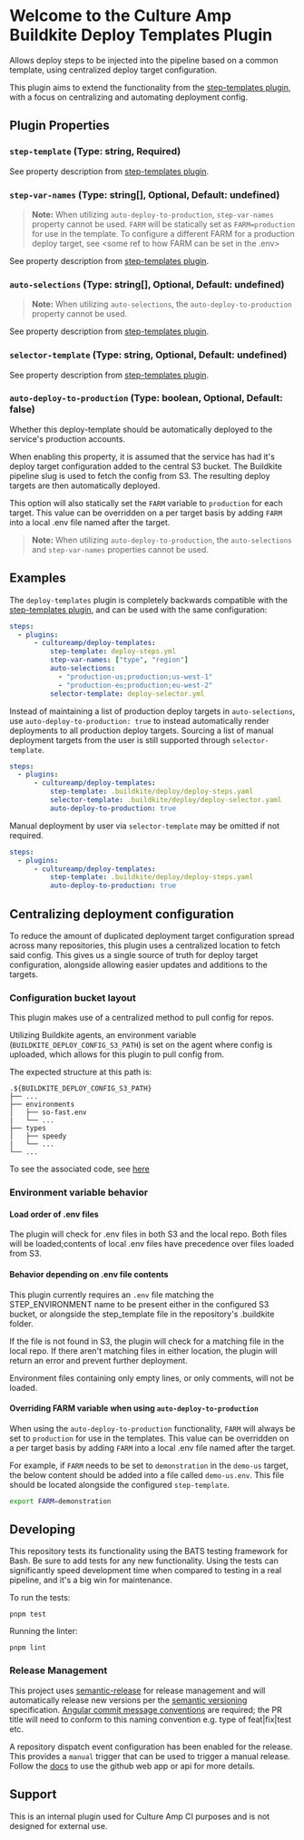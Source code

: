 # Welcome to the Culture Amp Buildkite Deploy Templates Plugin

Allows deploy steps to be injected into the pipeline based on a common template, using centralized deploy target configuration.

This plugin aims to extend the functionality from the [step-templates plugin](https://github.com/cultureamp/step-templates-buildkite-plugin), with a focus on centralizing and automating deployment config.

## Plugin Properties

### `step-template` (Type: string, Required)

See property description from [step-templates plugin](https://github.com/cultureamp/step-templates-buildkite-plugin?tab=readme-ov-file#step-template-required-string).

### `step-var-names` (Type: string[], Optional, Default: undefined)

> **Note:** When utilizing `auto-deploy-to-production`, `step-var-names` property cannot be used. `FARM` will be statically set as `FARM=production`
> for use in the template. To configure a different FARM for a production deploy target, see <some ref to how FARM can be set in the .env>

See property description from [step-templates plugin](https://github.com/cultureamp/step-templates-buildkite-plugin?tab=readme-ov-file#step-var-names-required-string).

### `auto-selections` (Type: string[], Optional, Default: undefined)

> **Note:** When utilizing `auto-selections`, the `auto-deploy-to-production` property cannot be used.

See property description from [step-templates plugin](https://github.com/cultureamp/step-templates-buildkite-plugin?tab=readme-ov-file#auto-selections-optional-string).

### `selector-template` (Type: string, Optional, Default: undefined)

See property description from [step-templates plugin](https://github.com/cultureamp/step-templates-buildkite-plugin?tab=readme-ov-file#selector-template-optional-string
).

### `auto-deploy-to-production` (Type: boolean, Optional, Default: false)

Whether this deploy-template should be automatically deployed to the service's production accounts.

When enabling this property, it is assumed that the service has had it's deploy
target configuration added to the central S3 bucket. The Buildkite pipeline slug
is used to fetch the config from S3. The resulting deploy targets are then
automatically deployed.

This option will also statically set the `FARM` variable to `production` for each target. This value
can be overridden on a per target basis by adding `FARM` into a local .env file named after the target.

> **Note:** When utilizing `auto-deploy-to-production`, the `auto-selections` and `step-var-names` properties cannot be used.

## Examples

The `deploy-templates` plugin is completely backwards compatible with the [step-templates plugin](https://github.com/cultureamp/step-templates-buildkite-plugin), and can be used with the same configuration:

```yaml
steps:
  - plugins:
      - cultureamp/deploy-templates:
          step-template: deploy-steps.yml
          step-var-names: ["type", "region"]
          auto-selections:
            - "production-us;production;us-west-1"
            - "production-eu;production;eu-west-2"
          selector-template: deploy-selector.yml
```

Instead of maintaining a list of production deploy targets in `auto-selections`, use `auto-deploy-to-production: true` to instead automatically render deployments to all production deploy targets. Sourcing a list of manual deployment targets from the user is still supported through `selector-template`.

```yaml
steps:
  - plugins:
      - cultureamp/deploy-templates:
          step-template: .buildkite/deploy/deploy-steps.yaml
          selector-template: .buildkite/deploy/deploy-selector.yaml
          auto-deploy-to-production: true
```

Manual deployment by user via `selector-template` may be omitted if not required.

```yaml
steps:
  - plugins:
      - cultureamp/deploy-templates:
          step-template: .buildkite/deploy/deploy-steps.yaml
          auto-deploy-to-production: true
```

## Centralizing deployment configuration

To reduce the amount of duplicated deployment target configuration spread across many repositories, this plugin uses a centralized location to fetch said config. This gives us a single source of truth for deploy target configuration, alongside allowing easier updates and additions to the targets.

### Configuration bucket layout

This plugin makes use of a centralized method to pull config for repos.

Utilizing Buildkite agents, an environment variable (`BUILDKITE_DEPLOY_CONFIG_S3_PATH`) is set on the agent where config is uploaded, which allows for this plugin to pull config from.

The expected structure at this path is:

    .${BUILDKITE_DEPLOY_CONFIG_S3_PATH}
    ├── ...
    ├── environments
    │   ├── so-fast.env
    |   └── ...
    ├── types
    │   ├── speedy
    |   └── ...
    └── ...

To see the associated code, see [here](https://github.com/cultureamp/deploy-templates-buildkite-plugin/blob/551dd75523334bf41709d84dcc2503ae477ef048/lib/steps.bash#L56)

### Environment variable behavior

#### Load order of .env files

The plugin will check for .env files in both S3 and the local repo. Both files will be loaded;contents of local .env files have precedence over files loaded from S3.

#### Behavior depending on .env file contents

This plugin currently requires an `.env` file matching the STEP_ENVIRONMENT name to be present either in the configured S3 bucket, or alongside the step_template file in the repository's .buildkite folder.

If the file is not found in S3, the plugin will check for a matching file in the local repo. If there aren't matching files in either location, the plugin will return an error and prevent further deployment.

Environment files containing only empty lines, or only comments, will not be loaded.

#### Overriding FARM variable when using `auto-deploy-to-production`

When using the `auto-deploy-to-production` functionality, `FARM` will always be set to `production` for use in the templates.
This value can be overridden on a per target basis by adding `FARM` into a local .env file named after the target.

For example, if `FARM` needs to be set to `demonstration` in the `demo-us` target, the below content should be added into a file called `demo-us.env`.
This file should be located alongside the configured `step-template`.

```bash
export FARM=demonstration
```


## Developing

This repository tests its functionality using the BATS testing framework for
Bash. Be sure to add tests for any new functionality. Using the tests can
significantly speed development time when compared to testing in a real
pipeline, and it's a big win for maintenance.

To run the tests:

```shell
pnpm test
```

Running the linter:

```shell
pnpm lint
```

### Release Management

This project uses [semantic-release](https://github.com/semantic-release/semantic-release) for release management and will automatically release new versions per the [semantic versioning](https://semver.org/) specification. [Angular commit message conventions](https://github.com/angular/angular/blob/master/CONTRIBUTING.md#-commit-message-format) are required; the PR title will need to conform to this naming convention e.g. type of feat|fix|test etc.

A repository dispatch event configuration has been enabled for the release. This provides a `manual` trigger that can be used to trigger a manual release. Follow the [docs](https://github.com/semantic-release/semantic-release/blob/master/docs/recipes/ci-configurations/github-actions.md#trigger-semantic-release-on-demand) to use the github web app or api for more details.

## Support

This is an internal plugin used for Culture Amp CI purposes and is not designed for external use.
